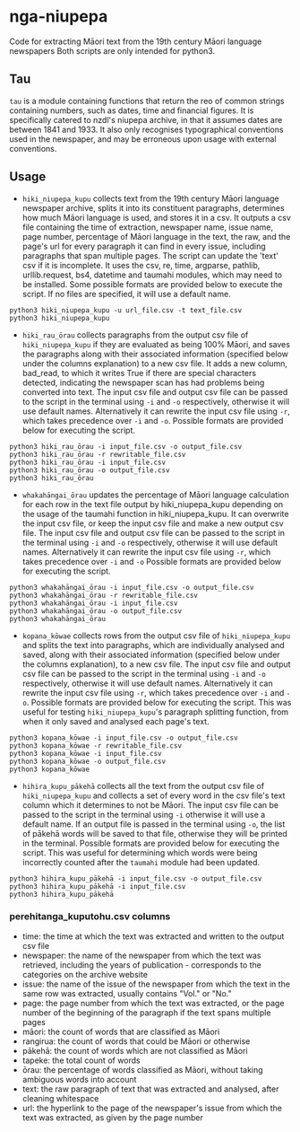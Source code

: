 # nga-niupepa
Code for extracting Māori text from the 19th century Māori language newspapers
Both scripts are only intended for python3.

## Tau
`tau` is a module containing functions that return the reo of common strings containing numbers, such as dates, time and financial figures. It is specifically catered to nzdl's niupepa archive, in that it assumes dates are between 1841 and 1933. It also only recognises typographical conventions used in the newspaper, and may be erroneous upon usage with external conventions.

## Usage
* `hiki_niupepa_kupu` collects text from the 19th century Māori language newspaper archive, splits it into its constituent paragraphs, determines how much Māori language is used, and stores it in a csv. It outputs a csv file containing the time of extraction, newspaper name, issue name, page number, percentage of Māori language in the text, the raw, and the page's url for every paragraph it can find in every issue, including paragraphs that span multiple pages. The script can update the 'text' csv if it is incomplete. It uses the csv, re, time, argparse, pathlib, urllib.request, bs4, datetime and taumahi modules, which may need to be installed. Some possible formats are provided below to execute the script. If no files are specified, it will use a default name.

```
python3 hiki_niupepa_kupu -u url_file.csv -t text_file.csv
python3 hiki_niupepa_kupu
```

* `hiki_rau_ōrau` collects paragraphs from the output csv file of `hiki_niupepa_kupu` if they are evaluated as being 100% Māori, and saves the paragraphs along with their associated information (specified below under the columns explanation) to a new csv file. It adds a new column, bad_read, to which it writes True if there are special characters detected, indicating the newspaper scan has had problems being converted into text. The input csv file and output csv file can be passed to the script in the terminal using `-i` and `-o` respectively, otherwise it will use default names. Alternatively it can rewrite the input csv file using `-r`, which takes precedence over `-i` and `-o`. Possible formats are provided below for executing the script.

```
python3 hiki_rau_ōrau -i input_file.csv -o output_file.csv
python3 hiki_rau_ōrau -r rewritable_file.csv
python3 hiki_rau_ōrau -i input_file.csv
python3 hiki_rau_ōrau -o output_file.csv
python3 hiki_rau_ōrau
```

* `whakahāngai_ōrau` updates the percentage of Māori language calculation for each row in the text file output by hiki_niupepa_kupu depending on the usage of the taumahi function in hiki_niupepa_kupu. It can overwrite the input csv file, or keep the input csv file and make a new output csv file. The input csv file and output csv file can be passed to the script in the terminal using `-i` and `-o` respectively, otherwise it will use default names. Alternatively it can rewrite the input csv file using `-r`, which takes precedence over `-i` and `-o` Possible formats are provided below for executing the script.

```
python3 whakahāngai_ōrau -i input_file.csv -o output_file.csv
python3 whakahāngai_ōrau -r rewritable_file.csv
python3 whakahāngai_ōrau -i input_file.csv
python3 whakahāngai_ōrau -o output_file.csv
python3 whakahāngai_ōrau
```

* `kopana_kōwae` collects rows from the output csv file of `hiki_niupepa_kupu` and splits the text into paragraphs, which are individually analysed and saved, along with their associated information (specified below under the columns explanation), to a new csv file. The input csv file and output csv file can be passed to the script in the terminal using `-i` and `-o` respectively, otherwise it will use default names. Alternatively it can rewrite the input csv file using `-r`, which takes precedence over `-i` and `-o`. Possible formats are provided below for executing the script. This was useful for testing `hiki_niupepa_kupu`'s paragraph splitting function, from when it only saved and analysed each page's text.

```
python3 kopana_kōwae -i input_file.csv -o output_file.csv
python3 kopana_kōwae -r rewritable_file.csv
python3 kopana_kōwae -i input_file.csv
python3 kopana_kōwae -o output_file.csv
python3 kopana_kōwae
```

* `hihira_kupu_pākehā` collects all the text from the output csv file of `hiki_niupepa_kupu` and collects a set of every word in the csv file's text column which it determines to not be Māori. The input csv file can be passed to the script in the terminal using `-i` otherwise it will use a default name. If an output file is passed in the terminal using `-o`, the list of pākehā words will be saved to that file, otherwise they will be printed in the terminal. Possible formats are provided below for executing the script. This was useful for determining which words were being incorrectly counted after the `taumahi` module had been updated.

```
python3 hihira_kupu_pākehā -i input_file.csv -o output_file.csv
python3 hihira_kupu_pākehā -i input_file.csv
python3 hihira_kupu_pākehā
```

### perehitanga_kuputohu.csv columns
* time: the time at which the text was extracted and written to the output csv file
* newspaper: the name of the newspaper from which the text was retrieved, including the years of publication - corresponds to the categories on the archive website
* issue: the name of the issue of the newspaper from which the text in the same row was extracted, usually contains "Vol." or "No."
* page: the page number from which the text was extracted, or the page number of the beginning of the paragraph if the text spans multiple pages
* māori: the count of words that are classified as Māori
* rangirua: the count of words that could be Māori or otherwise
* pākehā: the count of words which are not classified as Māori
* tapeke: the total count of words
* ōrau: the percentage of words classified as Māori, without taking ambiguous words into account
* text: the raw paragraph of text that was extracted and analysed, after cleaning whitespace
* url: the hyperlink to the page of the newspaper's issue from which the text was extracted, as given by the page number

